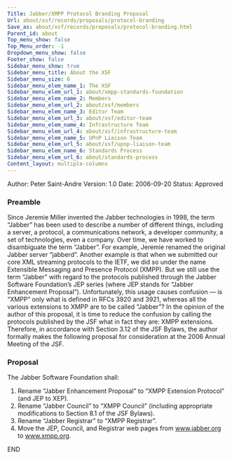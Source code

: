 ```yaml
---
Title: Jabber/XMPP Protocol Branding Proposal
Url: about/xsf/records/proposals/protocol-branding
Save_as: about/xsf/records/proposals/protocol-branding.html
Parent_id: about
Top_menu_show: false
Top_Menu_order: -1
Dropdown_menu_show: false
Footer_show: false
Sidebar_menu_show: true
Sidebar_menu_title: About the XSF
Sidebar_menu_size: 6
Sidebar_menu_elem_name_1: The XSF
Sidebar_menu_elem_url_1: about/xmpp-standards-foundation
Sidebar_menu_elem_name_2: Members
Sidebar_menu_elem_url_2: about/xsf/members
Sidebar_menu_elem_name_3: Editor Team
Sidebar_menu_elem_url_3: about/xsf/editor-team
Sidebar_menu_elem_name_4: Infrastructure Team
Sidebar_menu_elem_url_4: about/xsf/infrastructure-team
Sidebar_menu_elem_name_5: UPnP Liaison Team
Sidebar_menu_elem_url_5: about/xsf/upnp-liaison-team
Sidebar_menu_elem_name_6: Standards Process
Sidebar_menu_elem_url_6: about/standards-process
Content_layout: multiple-columns
---
```


Author: Peter Saint-Andre
Version:    1.0
Date:   2006-09-20
Status: Approved

### Preamble

Since Jeremie Miller invented the Jabber technologies in 1998, the term “Jabber” has been used to describe a number of different things, including a server, a protocol, a communications network, a developer community, a set of technologies, even a company. Over time, we have worked to disambiguate the term “Jabber”. For example, Jeremie renamed the original Jabber server “jabberd”. Another example is that when we submitted our core XML streaming protocols to the IETF, we did so under the name Extensible Messaging and Presence Protocol (XMPP). But we still use the term “Jabber” with regard to the protocols published through the Jabber Software Foundation’s JEP series (where JEP stands for “Jabber Enhancement Proposal”). Unfortunately, this usage causes confusion — is “XMPP” only what is defined in RFCs 3920 and 3921, whereas all the various extensions to XMPP are to be called “Jabber”? In the opinion of the author of this proposal, it is time to reduce the confusion by calling the protocols published by the JSF what in fact they are: XMPP extensions. Therefore, in accordance with Section 3.12 of the JSF Bylaws, the author formally makes the following proposal for consideration at the 2006 Annual Meeting of the JSF.

### Proposal

The Jabber Software Foundation shall:

1. Rename “Jabber Enhancement Proposal” to “XMPP Extension Protocol” (and JEP to XEP).
2. Rename “Jabber Council” to “XMPP Council” (including appropriate modifications to Section 8.1 of the JSF Bylaws).
3. Rename “Jabber Registrar” to “XMPP Registrar”.
4. Move the JEP, Council, and Registrar web pages from www.jabber.org to www.xmpp.org.

END